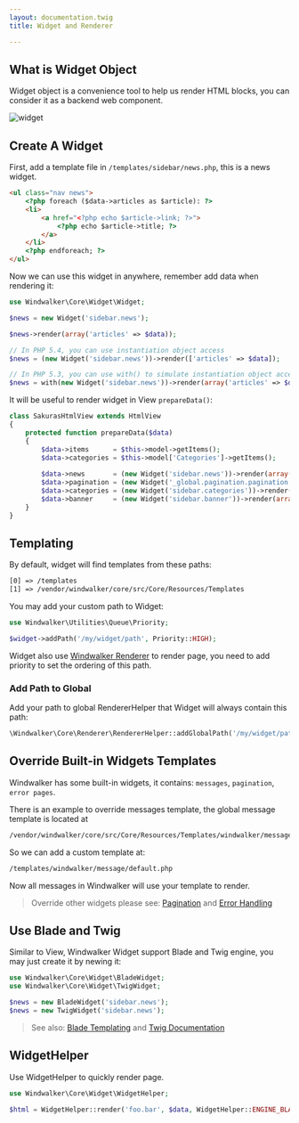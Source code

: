 ```yaml
---
layout: documentation.twig
title: Widget and Renderer

---
```


## What is Widget Object

Widget object is a convenience tool to help us render HTML blocks, you can consider it as a backend web component.  

![widget](https://cloud.githubusercontent.com/assets/1639206/5594250/e28c0d56-927d-11e4-8f32-19005916710c.jpg)

## Create A Widget

First, add a template file in `/templates/sidebar/news.php`, this is a news widget.

``` html
<ul class="nav news">
	<?php foreach ($data->articles as $article): ?>
	<li>
		<a href="<?php echo $article->link; ?>">
			<?php echo $article->title; ?>
		</a>
	</li>
	<?php endforeach; ?>
</ul>
```

Now we can use this widget in anywhere, remember add data when rendering it:

``` php
use Windwalker\Core\Widget\Widget;

$news = new Widget('sidebar.news');

$news->render(array('articles' => $data));

// In PHP 5.4, you can use instantiation object access
$news = (new Widget('sidebar.news'))->render(['articles' => $data]);

// In PHP 5.3, you can use with() to simulate instantiation object access
$news = with(new Widget('sidebar.news'))->render(array('articles' => $data));
```

It will be useful to render widget in View `prepareData()`:

``` php
class SakurasHtmlView extends HtmlView
{
	protected function prepareData($data)
	{
		$data->items      = $this->model->getItems();
		$data->categories = $this->model['Categories']->getItems();
		
		$data->news       = (new Widget('sidebar.news'))->render(array('articles' => $data->items));
		$data->pagination = (new Widget('_global.pagination.pagination'))->render(array('pages' => $this->model->getPagination()));
		$data->categories = (new Widget('sidebar.categories'))->render(array('categories' => $data->categories));
		$data->banner     = (new Widget('sidebar.banner'))->render(array('banner' => $data->banner));
	}
}
```

## Templating

By default, widget will find templates from these paths:
 
``` html
[0] => /templates
[1] => /vendor/windwalker/core/src/Core/Resources/Templates
```

You may add your custom path to Widget:

``` php
use Windwalker\Utilities\Queue\Priority;

$widget->addPath('/my/widget/path', Priority::HIGH);
```

Widget also use [Windwalker Renderer](https://github.com/ventoviro/windwalker-renderer) to render page, 
you need to add priority to set the ordering of this path.

### Add Path to Global

Add your path to global RendererHelper that Widget will always contain this path:

``` php
\Windwalker\Core\Renderer\RendererHelper::addGlobalPath('/my/widget/path', Priority::ABOVE_NORMAL);
```

## Override Built-in Widgets Templates

Windwalker has some built-in widgets, it contains: `messages`, `pagination`, `error pages`.

There is an example to override messages template, the global message template is located at 

``` html
/vendor/windwalker/core/src/Core/Resources/Templates/windwalker/message/default.php
```

So we can add a custom template at: 
``` html
/templates/windwalker/message/default.php
```

Now all messages in Windwalker will use your template to render.

> Override other widgets please see: [Pagination](pagination.html) and [Error Handling](error-handling.html)

## Use Blade and Twig

Similar to View, Windwalker Widget support Blade and Twig engine, you may just create it by newing it:

``` php
use Windwalker\Core\Widget\BladeWidget;
use Windwalker\Core\Widget\TwigWidget;

$news = new BladeWidget('sidebar.news');
$news = new TwigWidget('sidebar.news');
```

> See also: [Blade Templating](https://laravel.com/docs/master/blade) and [Twig Documentation](http://twig.sensiolabs.org/documentation)

## WidgetHelper

Use WidgetHelper to quickly render page.

``` php
use Windwalker\Core\Widget\WidgetHelper;

$html = WidgetHelper::render('foo.bar', $data, WidgetHelper::ENGINE_BLADE);
```
